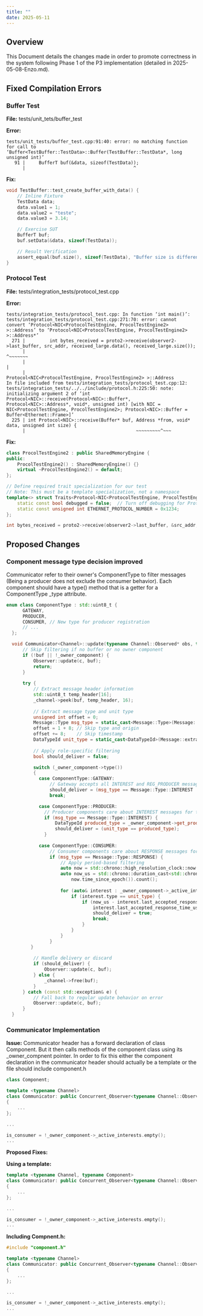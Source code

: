 ```yaml
---
title: ""
date: 2025-05-11
---
```


## Overview

This Document details the changes made in order to promote correctness in the system following Phase 1 of the P3 implementation (detailed in 2025-05-08-Enzo.md). 

## Fixed Compilation Errors 

### Buffer Test

**File:** tests/unit_tets/buffer_test

**Error:**
```shell
tests/unit_tests/buffer_test.cpp:91:40: error: no matching function for call to ‘Buffer<TestBuffer::TestData>::Buffer(TestBuffer::TestData*, long unsigned int)’
   91 |     BufferT buf(&data, sizeof(TestData));
      |                                        ^
```

**Fix:**
```cpp
void TestBuffer::test_create_buffer_with_data() {
    // Inline Fixture
    TestData data;
    data.value1 = 1;
    data.value2 = "teste";
    data.value3 = 3.14;

    // Exercise SUT
    BufferT buf;
    buf.setData(&data, sizeof(TestData));

    // Result Verification
    assert_equal(buf.size(), sizeof(TestData), "Buffer size is different of data size!");
}
```

### Protocol Test

**File:** tests/integration_tests/protocol_test.cpp

**Error:**
```shell
tests/integration_tests/protocol_test.cpp: In function ‘int main()’:
tests/integration_tests/protocol_test.cpp:271:70: error: cannot convert ‘Protocol<NIC<ProtocolTestEngine, ProcolTestEngine2> >::Address’ to ‘Protocol<NIC<ProtocolTestEngine, ProcolTestEngine2> >::Address*’
  271 |         int bytes_received = proto2->receive(observer2->last_buffer, src_addr, received_large.data(), received_large.size());
      |                                                                      ^~~~~~~~
      |                                                                      |
      |                                                                      Protocol<NIC<ProtocolTestEngine, ProcolTestEngine2> >::Address
In file included from tests/integration_tests/protocol_test.cpp:12:
tests/integration_tests/../../include/protocol.h:225:50: note:   initializing argument 2 of ‘int Protocol<NIC>::receive(Protocol<NIC>::Buffer*, Protocol<NIC>::Address*, void*, unsigned int) [with NIC = NIC<ProtocolTestEngine, ProcolTestEngine2>; Protocol<NIC>::Buffer = Buffer<Ethernet::Frame>]’ 
  225 | int Protocol<NIC>::receive(Buffer* buf, Address *from, void* data, unsigned int size) {
      |                                         ~~~~~~~~~^~~~
```

**Fix:**

```cpp
class ProcolTestEngine2 : public SharedMemoryEngine {
public:
    ProcolTestEngine2() : SharedMemoryEngine() {}
    virtual ~ProcolTestEngine2() = default;
};

// Define required trait specialization for our test
// Note: This must be a template specialization, not a namespace
template<> struct Traits<Protocol<NIC<ProtocolTestEngine, ProcolTestEngine2>>> : public Traits<void> {
    static const bool debugged = false;  // Turn off debugging for Protocol
    static const unsigned int ETHERNET_PROTOCOL_NUMBER = 0x1234;
};

```

```cpp
int bytes_received = proto2->receive(observer2->last_buffer, &src_addr, received_large.data(), received_large.size());
```

## Proposed Changes

### Component message type decision improved

Communicator refer to their owner's ComponentType to filter messages (Being a producer does not exclude the consumer behavior). Each component should have a type() method that is a getter for a ComponentType _type attribute.

```cpp
enum class ComponentType : std::uint8_t {
      GATEWAY,
      PRODUCER,
      CONSUMER, // New type for producer registration
      // ...
  };
```

```cpp
  void Communicator<Channel>::update(typename Channel::Observed* obs, typename Channel::Observer::Observing_Condition c, Buffer* buf) {
      // Skip filtering if no buffer or no owner component
      if (!buf || !_owner_component) {
          Observer::update(c, buf);
          return;
      }
      
      try {
          // Extract message header information
          std::uint8_t temp_header[16];
          _channel->peek(buf, temp_header, 16);
          
          // Extract message type and unit type
          unsigned int offset = 0;
          Message::Type msg_type = static_cast<Message::Type>(Message::extract_uint8t(temp_header, offset, 16));
          offset = 1 + 8; // Skip type and origin
          offset += 8;    // Skip timestamp
          DataTypeId unit_type = static_cast<DataTypeId>(Message::extract_uint32t(temp_header, offset, 16));
                    
          // Apply role-specific filtering
          bool should_deliver = false;

          switch (_owner_component->type())
          {
            case ComponentType::GATEWAY:
                // Gateway accepts all INTEREST and REG_PRODUCER messages
                should_deliver = (msg_type == Message::Type::INTEREST || msg_type == Message::Type::REG_PRODUCER);
                break;

            case ComponentType::PRODUCER:
              // Producer components care about INTEREST messages for their data type
              if (msg_type == Message::Type::INTEREST) {
                  DataTypeId produced_type = _owner_component->get_produced_data_type();
                  should_deliver = (unit_type == produced_type);
              }
            
            case ComponentType::CONSUMER:
                // Consumer components care about RESPONSE messages for their interests
                if (msg_type == Message::Type::RESPONSE) {
                    // Apply period-based filtering
                    auto now = std::chrono::high_resolution_clock::now();
                    auto now_us = std::chrono::duration_cast<std::chrono::microseconds>(
                        now.time_since_epoch()).count();
                    
                    for (auto& interest : _owner_component->_active_interests) {
                        if (interest.type == unit_type) {
                            if (now_us - interest.last_accepted_response_time_us >= interest.period_us) {
                                interest.last_accepted_response_time_us = now_us;
                                should_deliver = true;
                                break;
                            }
                        }
                    }
                }
         }
          
          // Handle delivery or discard
          if (should_deliver) {
              Observer::update(c, buf);
          } else {
              _channel->free(buf);
          }
      } catch (const std::exception& e) {
          // Fall back to regular update behavior on error
          Observer::update(c, buf);
      }
  }
```

### Communicator Implementation

**Issue:** Communicator header has a forward declaration of class Component. But it then calls methods of the component class using its _owner_compnent pointer. In order to fix this either the component declaration in the communicator header should actually be a template or the file should include component.h

```cpp
class Component;

template <typename Channel>
class Communicator: public Concurrent_Observer<typename Channel::Observer::Observed_Data, typename Channel::Observer::Observing_Condition>
{
    ...
};

...

is_consumer = !_owner_component->_active_interests.empty();
...
```

**Proposed Fixes:**

**Using a template:**
```cpp
template <typename Channel, typename Component>
class Communicator: public Concurrent_Observer<typename Channel::Observer::Observed_Data, typename Channel::Observer::Observing_Condition>
{
    ...
};

...

is_consumer = !_owner_component->_active_interests.empty();
...
```

**Including Compnent.h:**
```cpp
#include "component.h"

template <typename Channel>
class Communicator: public Concurrent_Observer<typename Channel::Observer::Observed_Data, typename Channel::Observer::Observing_Condition>
{
    ...
};

...

is_consumer = !_owner_component->_active_interests.empty();
...
```